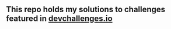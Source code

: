 ## This repo holds my solutions to challenges featured in [devchallenges.io](https://www.devchallenges.io)
